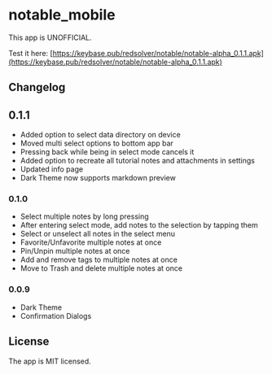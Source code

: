 # notable_mobile

This app is UNOFFICIAL.

Test it here:
[https://keybase.pub/redsolver/notable/notable-alpha_0.1.1.apk](https://keybase.pub/redsolver/notable/notable-alpha_0.1.1.apk)

## Changelog

## 0.1.1

- Added option to select data directory on device
- Moved multi select options to bottom app bar
- Pressing back while being in select mode cancels it
- Added option to recreate all tutorial notes and attachments in settings
- Updated info page
- Dark Theme now supports markdown preview

### 0.1.0

- Select multiple notes by long pressing
- After entering select mode, add notes to the selection by tapping them
- Select or unselect all notes in the select menu
- Favorite/Unfavorite multiple notes at once
- Pin/Unpin multiple notes at once
- Add and remove tags to multiple notes at once
- Move to Trash and delete multiple notes at once

### 0.0.9

- Dark Theme
- Confirmation Dialogs

## License

The app is MIT licensed.
